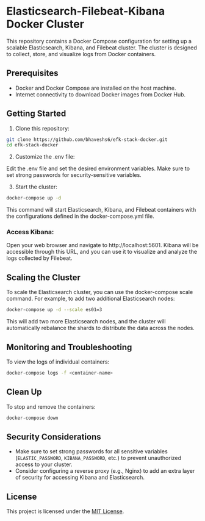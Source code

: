 # Elasticsearch-Filebeat-Kibana Docker Cluster

This repository contains a Docker Compose configuration for setting up a scalable Elasticsearch, Kibana, and Filebeat cluster. The cluster is designed to collect, store, and visualize logs from Docker containers.

## Prerequisites

- Docker and Docker Compose are installed on the host machine.
- Internet connectivity to download Docker images from Docker Hub.

## Getting Started

1. Clone this repository:

```bash
git clone https://github.com/bhaveshs6/efk-stack-docker.git
cd efk-stack-docker
```

2. Customize the .env file:

Edit the .env file and set the desired environment variables. Make sure to set strong passwords for security-sensitive variables.

3. Start the cluster:

```bash
docker-compose up -d
```

This command will start Elasticsearch, Kibana, and Filebeat containers with the configurations defined in the docker-compose.yml file.

### Access Kibana:

Open your web browser and navigate to http://localhost:5601. Kibana will be accessible through this URL, and you can use it to visualize and analyze the logs collected by Filebeat.

## Scaling the Cluster

To scale the Elasticsearch cluster, you can use the docker-compose scale command. For example, to add two additional Elasticsearch nodes:

```bash
docker-compose up -d --scale es01=3
```

This will add two more Elasticsearch nodes, and the cluster will automatically rebalance the shards to distribute the data across the nodes.

## Monitoring and Troubleshooting

To view the logs of individual containers:

```bash
docker-compose logs -f <container-name>
```

## Clean Up

To stop and remove the containers:

```bash
docker-compose down
```

## Security Considerations

- Make sure to set strong passwords for all sensitive variables (`ELASTIC_PASSWORD`, `KIBANA_PASSWORD`, etc.) to prevent unauthorized access to your cluster.
- Consider configuring a reverse proxy (e.g., Nginx) to add an extra layer of security for accessing Kibana and Elasticsearch.

## License

This project is licensed under the [MIT License](LICENSE).
